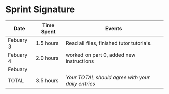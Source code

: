 # Sprint Signature

| Date        | Time Spent | Events
|-------------|------------|--------------------
| Febuary 3   | 1.5 hours  | Read all files, finished tutor tutorials. 
| Febuary 4   | 2.0 hours  | worked on part 0, added new instructions
| Febuary     |
| TOTAL       | 3.5 hours  | *Your TOTAL should agree with your daily entries*
